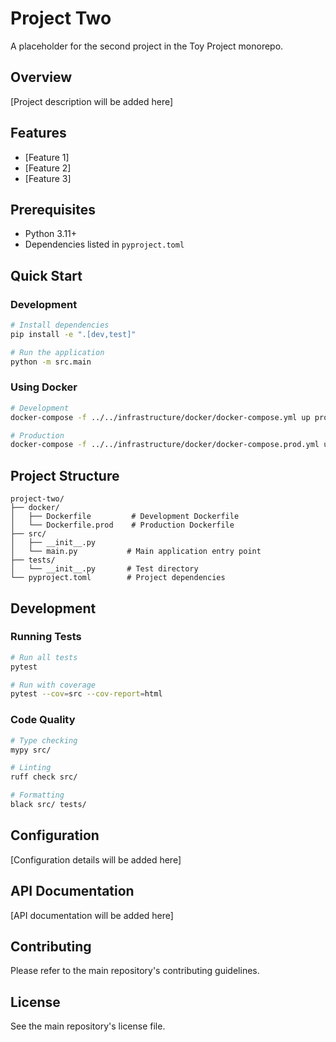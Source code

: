 # Project Two

A placeholder for the second project in the Toy Project monorepo.

## Overview

[Project description will be added here]

## Features

- [Feature 1]
- [Feature 2]
- [Feature 3]

## Prerequisites

- Python 3.11+
- Dependencies listed in `pyproject.toml`

## Quick Start

### Development
```bash
# Install dependencies
pip install -e ".[dev,test]"

# Run the application
python -m src.main
```

### Using Docker
```bash
# Development
docker-compose -f ../../infrastructure/docker/docker-compose.yml up project-two-dev

# Production
docker-compose -f ../../infrastructure/docker/docker-compose.prod.yml up project-two
```

## Project Structure

```
project-two/
├── docker/
│   ├── Dockerfile         # Development Dockerfile
│   └── Dockerfile.prod    # Production Dockerfile
├── src/
│   ├── __init__.py
│   └── main.py           # Main application entry point
├── tests/
│   └── __init__.py       # Test directory
└── pyproject.toml        # Project dependencies
```

## Development

### Running Tests
```bash
# Run all tests
pytest

# Run with coverage
pytest --cov=src --cov-report=html
```

### Code Quality
```bash
# Type checking
mypy src/

# Linting
ruff check src/

# Formatting
black src/ tests/
```

## Configuration

[Configuration details will be added here]

## API Documentation

[API documentation will be added here]

## Contributing

Please refer to the main repository's contributing guidelines.

## License

See the main repository's license file.